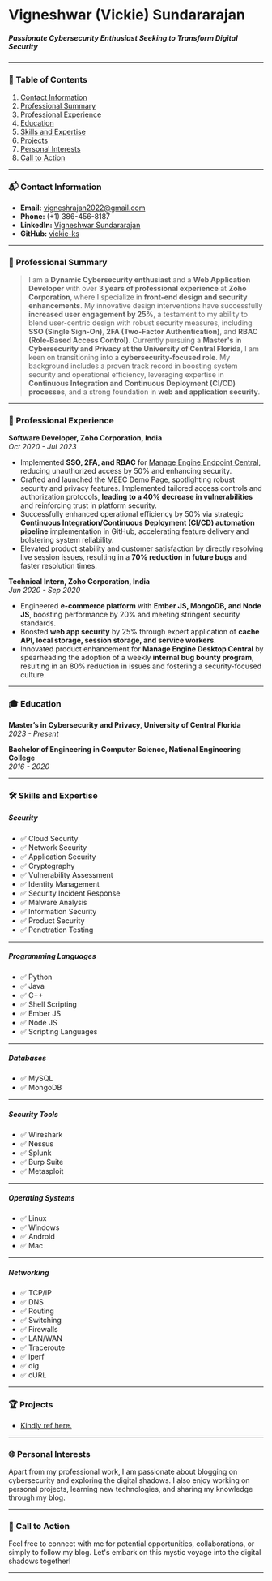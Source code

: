 # Vigneshwar (Vickie) Sundararajan

##### Passionate Cybersecurity Enthusiast Seeking to Transform Digital Security

---

### 📖 Table of Contents
1. [Contact Information](#-contact-information)
2. [Professional Summary](#-professional-summary)
3. [Professional Experience](#-professional-experience)
4. [Education](#-education)
5. [Skills and Expertise](#-skills-and-expertise)
6. [Projects](#-projects)
7. [Personal Interests](#-personal-interests)
8. [Call to Action](#-call-to-action)

---

<a id="-contact-information"></a>
### 📬 Contact Information

- **Email:** <a href="mailto:vigneshrajan2022@gmail.com" target="_blank">vigneshrajan2022@gmail.com</a>
- **Phone:** (+1) 386-456-8187
- **LinkedIn:** <a href="https://www.linkedin.com/in/vigneshwar-sundararajan-07a2a5185/" target="_blank">Vigneshwar Sundararajan</a>
- **GitHub:** <a href="https://github.com/vickie-ks" target="_blank">vickie-ks</a>

---

<a id="-professional-summary"></a>
### 📝 Professional Summary

> I am a **Dynamic Cybersecurity enthusiast** and a **Web Application Developer** with over **3 years of professional experience** at **Zoho Corporation**, where I specialize in **front-end design and security enhancements**. My innovative design interventions have successfully **increased user engagement by 25%**, a testament to my ability to blend user-centric design with robust security measures, including **SSO (Single Sign-On)**, **2FA (Two-Factor Authentication)**, and **RBAC (Role-Based Access Control)**. Currently pursuing a **Master's in Cybersecurity and Privacy at the University of Central Florida**, I am keen on transitioning into a **cybersecurity-focused role**. My background includes a proven track record in boosting system security and operational efficiency, leveraging expertise in **Continuous Integration and Continuous Deployment (CI/CD) processes**, and a strong foundation in **web and application security**.

---

<a id="-professional-experience"></a>
### 💼 Professional Experience

**Software Developer, Zoho Corporation, India**  
*Oct 2020 - Jul 2023*

- Implemented **SSO, 2FA, and RBAC** for [Manage Engine Endpoint Central](https://www.manageengine.com/products/desktop-central/), reducing unauthorized access by 50% and enhancing security.
- Crafted and launched the MEEC [Demo Page](https://demo.endpointcentralplus.com/), spotlighting robust security and privacy features. Implemented tailored access controls and authorization protocols, **leading to a 40% decrease in vulnerabilities** and reinforcing trust in platform security.
- Successfully enhanced operational efficiency by 50% via strategic **Continuous Integration/Continuous Deployment (CI/CD) automation pipeline** implementation in GitHub, accelerating feature delivery and bolstering system reliability.
- Elevated product stability and customer satisfaction by directly resolving live session issues, resulting in a **70% reduction in future bugs** and faster resolution times.



**Technical Intern, Zoho Corporation, India**  
*Jun 2020 - Sep 2020*

- Engineered **e-commerce platform** with **Ember JS, MongoDB, and Node JS**, boosting performance by 20% and meeting stringent security standards.
- Boosted **web app security** by 25% through expert application of **cache API, local storage, session storage, and service workers**.
- Innovated product enhancement for **Manage Engine Desktop Central** by spearheading the adoption of a weekly **internal bug bounty program**, resulting in an 80% reduction in issues and fostering a security-focused culture.

---

<a id="-education"></a>
### 🎓 Education

**Master’s in Cybersecurity and Privacy, University of Central Florida**  
*2023 - Present*

**Bachelor of Engineering in Computer Science, National Engineering College**  
*2016 - 2020*

---

<a id="-skills-and-expertise"></a>
### 🛠️ Skills and Expertise

##### **Security**
- ✅ Cloud Security
- ✅ Network Security
- ✅ Application Security
- ✅ Cryptography
- ✅ Vulnerability Assessment
- ✅ Identity Management
- ✅ Security Incident Response
- ✅ Malware Analysis
- ✅ Information Security
- ✅ Product Security
- ✅ Penetration Testing

---

##### **Programming Languages**
- ✅ Python
- ✅ Java
- ✅ C++
- ✅ Shell Scripting
- ✅ Ember JS
- ✅ Node JS
- ✅ Scripting Languages

---

##### **Databases**
- ✅ MySQL
- ✅ MongoDB

---

##### **Security Tools**
- ✅ Wireshark
- ✅ Nessus
- ✅ Splunk
- ✅ Burp Suite
- ✅ Metasploit

---

##### **Operating Systems**
- ✅ Linux
- ✅ Windows
- ✅ Android
- ✅ Mac

---

##### **Networking**
- ✅ TCP/IP
- ✅ DNS
- ✅ Routing
- ✅ Switching
- ✅ Firewalls
- ✅ LAN/WAN
- ✅ Traceroute
- ✅ iperf
- ✅ dig
- ✅ cURL


---

<a id="-projects"></a>
### 🏆 Projects

- [Kindly ref here.](#/about/my-projects)

---

<a id="-personal-interests"></a>
### 🌐 Personal Interests

Apart from my professional work, I am passionate about blogging on cybersecurity and exploring the digital shadows. I also enjoy working on personal projects, learning new technologies, and sharing my knowledge through my blog.

---

<a id="-call-to-action"></a>
### 🚀 Call to Action

Feel free to connect with me for potential opportunities, collaborations, or simply to follow my blog. Let's embark on this mystic voyage into the digital shadows together!

---